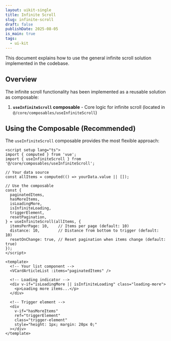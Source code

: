 ```yaml
---
layout: uikit-single
title: Infinite Scroll
slug: infinite-scroll
draft: false
publishDate: 2025-08-05
is_main: true
tags:
  - ui-kit
---
```


This document explains how to use the general infinite scroll solution implemented in the codebase.

## Overview

The infinite scroll functionality has been implemented as a reusable solution as composable:

1. **`useInfiniteScroll` composable** - Core logic for infinite scroll (located in `@/core/composables/useInfiniteScroll`)

## Using the Composable (Recommended)

The `useInfiniteScroll` composable provides the most flexible approach:

```vue
<script setup lang="ts">
import { computed } from 'vue';
import { useInfiniteScroll } from '@/core/composables/useInfiniteScroll';

// Your data source
const allItems = computed(() => yourData.value || []);

// Use the composable
const {
  paginatedItems,
  hasMoreItems,
  isLoadingMore,
  isInfiniteLoading,
  triggerElement,
  resetPagination,
} = useInfiniteScroll(allItems, {
  itemsPerPage: 10,    // Items per page (default: 10)
  distance: 10,        // Distance from bottom to trigger (default: 10)
  resetOnChange: true, // Reset pagination when items change (default: true)
});
</script>

<template>
  <!-- Your list component -->
  <VCardArticleList :items="paginatedItems" />
  
  <!-- Loading indicator -->
  <div v-if="isLoadingMore || isInfiniteLoading" class="loading-more">
    <p>Loading more items...</p>
  </div>
  
  <!-- Trigger element -->
  <div 
    v-if="hasMoreItems" 
    ref="triggerElement"
    class="trigger-element"
    style="height: 1px; margin: 20px 0;"
  ></div>
</template>
